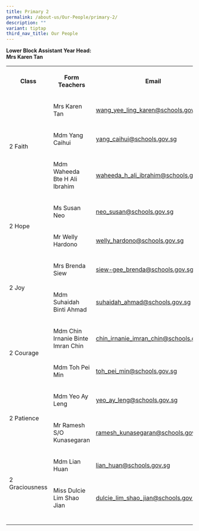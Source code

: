 ```yaml
---
title: Primary 2
permalink: /about-us/Our-People/primary-2/
description: ""
variant: tiptap
third_nav_title: Our People
---
```

<p><strong>Lower Block Assistant Year Head:</strong>
<br><strong>Mrs Karen Tan</strong>
</p>
<table style="minWidth: 75px">
<colgroup>
<col>
<col>
<col>
</colgroup>
<tbody>
<tr>
<th rowspan="1" colspan="1">
<p>Class</p>
</th>
<th rowspan="1" colspan="1">
<p>Form Teachers</p>
</th>
<th rowspan="1" colspan="1">
<p>Email</p>
</th>
</tr>
<tr>
<td rowspan="3" colspan="1">
<p>2 Faith</p>
</td>
<td rowspan="1" colspan="1">
<p>Mrs Karen Tan</p>
</td>
<td rowspan="1" colspan="1">
<p><a href="mailto:wang_yee_ling_karen@schools.gov.sg" rel="noopener noreferrer nofollow" target="_blank">wang_yee_ling_karen@schools.gov.sg</a>
</p>
</td>
</tr>
<tr>
<td rowspan="1" colspan="1">
<p>Mdm Yang Caihui</p>
</td>
<td rowspan="1" colspan="1">
<p><a href="mailto:yang_caihui@schools.gov.sg" rel="noopener noreferrer nofollow" target="_blank">yang_caihui@schools.gov.sg</a>
</p>
</td>
</tr>
<tr>
<td rowspan="1" colspan="1">
<p>Mdm Waheeda Bte H Ali Ibrahim</p>
</td>
<td rowspan="1" colspan="1">
<p><a href="mailto:waheeda_h_ali_ibrahim@schools.gov.sg" rel="noopener noreferrer nofollow" target="_blank">waheeda_h_ali_ibrahim@schools.gov.sg</a>
</p>
</td>
</tr>
<tr>
<td rowspan="2" colspan="1">
<p>2 Hope</p>
</td>
<td rowspan="1" colspan="1">
<p>Ms Susan Neo</p>
</td>
<td rowspan="1" colspan="1">
<p><a href="mailto:neo_susan@schools.gov.sg" rel="noopener noreferrer nofollow" target="_blank">neo_susan@schools.gov.sg</a>
</p>
</td>
</tr>
<tr>
<td rowspan="1" colspan="1">
<p>Mr Welly Hardono</p>
</td>
<td rowspan="1" colspan="1">
<p><a href="mailto:welly_hardono@schools.gov.sg" rel="noopener noreferrer nofollow" target="_blank">welly_hardono@schools.gov.sg</a>
</p>
</td>
</tr>
<tr>
<td rowspan="2" colspan="1">
<p>2 Joy</p>
</td>
<td rowspan="1" colspan="1">
<p>Mrs Brenda Siew</p>
</td>
<td rowspan="1" colspan="1">
<p><a href="mailto:siew-gee_brenda@schools.gov.sg" rel="noopener noreferrer nofollow" target="_blank">siew-gee_brenda@schools.gov.sg</a>
</p>
</td>
</tr>
<tr>
<td rowspan="1" colspan="1">
<p>Mdm Suhaidah Binti Ahmad</p>
</td>
<td rowspan="1" colspan="1">
<p><a href="mailto:suhaidah_ahmad@schools.gov.sg" rel="noopener noreferrer nofollow" target="_blank">suhaidah_ahmad@schools.gov.sg</a>
</p>
</td>
</tr>
<tr>
<td rowspan="2" colspan="1">
<p>2 Courage</p>
</td>
<td rowspan="1" colspan="1">
<p>Mdm Chin Irnanie Binte Imran Chin</p>
</td>
<td rowspan="1" colspan="1">
<p><a href="mailto:chin_irnanie_imran_chin@schools.gov.sg" rel="noopener noreferrer nofollow" target="_blank">chin_irnanie_imran_chin@schools.gov.sg</a>
</p>
</td>
</tr>
<tr>
<td rowspan="1" colspan="1">
<p>Mdm Toh Pei Min</p>
</td>
<td rowspan="1" colspan="1">
<p><a href="mailto:toh_pei_min@schools.gov.sg" rel="noopener noreferrer nofollow" target="_blank">toh_pei_min@schools.gov.sg</a>
</p>
</td>
</tr>
<tr>
<td rowspan="2" colspan="1">
<p>2&nbsp;Patience</p>
</td>
<td rowspan="1" colspan="1">
<p>Mdm Yeo Ay Leng</p>
</td>
<td rowspan="1" colspan="1">
<p><a href="mailto:yeo_ay_leng@schools.gov.sg" rel="noopener noreferrer nofollow" target="_blank">yeo_ay_leng@schools.gov.sg</a>
</p>
</td>
</tr>
<tr>
<td rowspan="1" colspan="1">
<p>Mr Ramesh S/O Kunasegaran</p>
</td>
<td rowspan="1" colspan="1">
<p><a href="mailto:ramesh_kunasegaran@schools.gov.sg" rel="noopener noreferrer nofollow" target="_blank">ramesh_kunasegaran@schools.gov.sg</a>
</p>
</td>
</tr>
<tr>
<td rowspan="2" colspan="1">
<p>2 Graciousness</p>
</td>
<td rowspan="1" colspan="1">
<p>Mdm Lian Huan</p>
</td>
<td rowspan="1" colspan="1">
<p><a href="mailto:lian_huan@schools.gov.sg" rel="noopener noreferrer nofollow" target="_blank">lian_huan@schools.gov.sg</a>
</p>
</td>
</tr>
<tr>
<td rowspan="1" colspan="1">
<p>Miss Dulcie Lim Shao Jian</p>
</td>
<td rowspan="1" colspan="1">
<p><a href="mailto:dulcie_lim_shao_jian@schools.gov.sg" rel="noopener noreferrer nofollow" target="_blank">dulcie_lim_shao_jian@schools.gov.sg</a>
</p>
</td>
</tr>
<tr>
<td rowspan="1" colspan="1">
<p></p>
</td>
<td rowspan="1" colspan="1">
<p></p>
</td>
<td rowspan="1" colspan="1">
<p></p>
</td>
</tr>
</tbody>
</table>
<p></p>